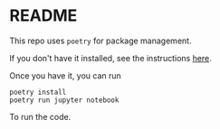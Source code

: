 # README

This repo uses `poetry` for package management.

If you don't have it installed, see the instructions [here](https://python-poetry.org/docs/).

Once you have it, you can run

```
poetry install
poetry run jupyter notebook
```

To run the code.
